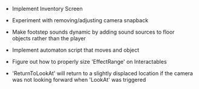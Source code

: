 
- Implement Inventory Screen

- Experiment with removing/adjusting camera snapback

- Make footstep sounds dynamic by adding sound sources to floor objects rather than the player

-  Implement automaton script that moves and object 

- Figure out how to properly size 'EffectRange' on Interactables

- 'ReturnToLookAt' will return to a slightly displaced location if the camera was not looking forward when 'LookAt' was triggered

